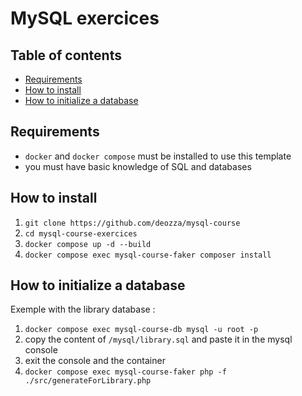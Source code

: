 # MySQL exercices <!-- omit in toc -->

## Table of contents <!-- omit in toc -->

- [Requirements](#requirements)
- [How to install](#how-to-install)
- [How to initialize a database](#how-to-initialize-a-database)

## Requirements

- `docker` and `docker compose` must be installed to use this template
- you must have basic knowledge of SQL and databases

## How to install

1. `git clone https://github.com/deozza/mysql-course`
2. `cd mysql-course-exercices`
3. `docker compose up -d --build`
4. `docker compose exec mysql-course-faker composer install`

## How to initialize a database

Exemple with the library database :

1. `docker compose exec mysql-course-db mysql -u root -p`
2. copy the content of `/mysql/library.sql` and paste it in the mysql console
3. exit the console and the container
4. `docker compose exec mysql-course-faker php -f ./src/generateForLibrary.php`
